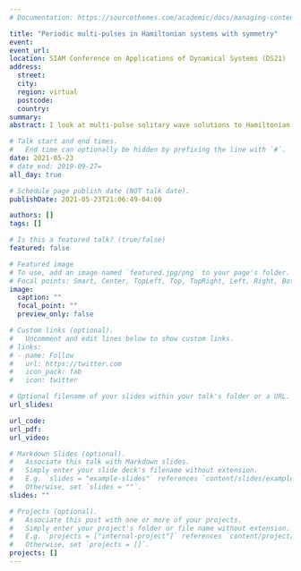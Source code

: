 ```yaml
---
# Documentation: https://sourcethemes.com/academic/docs/managing-content/

title: "Periodic multi-pulses in Hamiltonian systems with symmetry"
event:
event_url: 
location: SIAM Conference on Applications of Dynamical Systems (DS21)
address:
  street:
  city: 
  region: virtual
  postcode:
  country:
summary: 
abstract: I look at multi-pulse solitary wave solutions to Hamiltonian systems which are translation invariant and reversible. The fifth order Korteweg-de Vries equation is a prototypical example. In particular, I will look at the spectral stability of these solutions on a periodic domain. Using Lin’s method, an implementation of the Lyapunov-Schmidt reduction, the spectral problem for multi-pulses on a periodic domain can be reduced to computing the determinant of a block matrix. This matrix encodes both eigenvalues resulting from interactions between neighboring pulses (interaction eigenvalues) and eigenvalues associated with the background state (essential spectrum eigenvalues). Using this matrix, we prove that brief instability bubbles form when interaction eigenvalues and background state eigenvalues collide on the imaginary axis as the periodic domain size is altered. These analytical results are in good agreement with numerical computations.

# Talk start and end times.
#   End time can optionally be hidden by prefixing the line with `#`.
date: 2021-05-23
# date_end: 2019-09-27=
all_day: true

# Schedule page publish date (NOT talk date).
publishDate: 2021-05-23T21:06:49-04:00

authors: []
tags: []

# Is this a featured talk? (true/false)
featured: false

# Featured image
# To use, add an image named `featured.jpg/png` to your page's folder. 
# Focal points: Smart, Center, TopLeft, Top, TopRight, Left, Right, BottomLeft, Bottom, BottomRight.
image:
  caption: ""
  focal_point: ""
  preview_only: false

# Custom links (optional).
#   Uncomment and edit lines below to show custom links.
# links:
# - name: Follow
#   url: https://twitter.com
#   icon_pack: fab
#   icon: twitter

# Optional filename of your slides within your talk's folder or a URL.
url_slides:

url_code:
url_pdf:
url_video:

# Markdown Slides (optional).
#   Associate this talk with Markdown slides.
#   Simply enter your slide deck's filename without extension.
#   E.g. `slides = "example-slides"` references `content/slides/example-slides.md`.
#   Otherwise, set `slides = ""`.
slides: ""

# Projects (optional).
#   Associate this post with one or more of your projects.
#   Simply enter your project's folder or file name without extension.
#   E.g. `projects = ["internal-project"]` references `content/project/deep-learning/index.md`.
#   Otherwise, set `projects = []`.
projects: []
---
```

